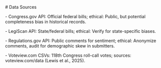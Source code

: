 \# Data Sources

\- Congress.gov API: Official federal bills; ethical: Public, but potential completeness bias in historical records.

\- LegiScan API: State/federal bills; ethical: Verify for state-specific biases.

\- Regulations.gov API: Public comments for sentiment; ethical: Anonymize comments, audit for demographic skew in submitters.

\- Voteview.com CSVs: 118th Congress roll-call votes; sources: voteview.com/data (Lewis et al., 2025).

